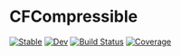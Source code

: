 # CFCompressible

[![Stable](https://img.shields.io/badge/docs-stable-blue.svg)](https://dubosipsl.github.io/CFCompressible.jl/stable/)
[![Dev](https://img.shields.io/badge/docs-dev-blue.svg)](https://dubosipsl.github.io/CFCompressible.jl/dev/)
[![Build Status](https://github.com/dubosipsl/CFCompressible.jl/actions/workflows/CI.yml/badge.svg?branch=main)](https://github.com/dubosipsl/CFCompressible.jl/actions/workflows/CI.yml?query=branch%3Amain)
[![Coverage](https://codecov.io/gh/dubosipsl/CFCompressible.jl/branch/main/graph/badge.svg)](https://codecov.io/gh/dubosipsl/CFCompressible.jl)
